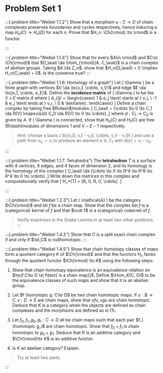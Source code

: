 # Problem Set 1


:::{.problem title="Weibel 1.1.2"}
Show that a morphism $u: C\to D$ of chain complexes preserves boundaries and cycles respectively, hence inducing a map $H_n(C) \to H_n(D)$ for each $n$.
Prove that $H_n: \Ch(\rmod) \to \rmod$ is a functor.

:::

:::{.problem title="Weibel 1.1.4"}
Show that for every $A\in \rmod$ and $C\in \Ch(\rmod)$ that $D_\wait \da \Hom_{\rmod}(A, C_\wait)$ is a chain complex of abelian groups.
Taking $A \da Z_n$, show that $H_n(D_\wait) = 0 \implies H_n(C_\wait) = 0$.
Is the converse true?
:::

:::{.problem title="Weibel 1.1.6: Homology of a graph"}
Let \( \Gamma \) be a finite graph with vertices $V \da \ts{v_1, \cdots, v_V}$ and edge $E \da \ts{e_1, \cdots, e_E}$.
Define the **incidence matrix** of \( \Gamma \) to be the $V\times E$ matrix $A$ where 
\[
A_{ij} = 
\begin{cases}
1 & e_j \text{ starts at } v_i, 
\\
-1 & e_j \text{ ends at } v_i,
\\
0 & \text{else}.
\end{cases}
\]
Define a chain complex by taking free $R\dash$modules:
\[
C_\wait = (\cdots \to 0 \to C_1 \da R[V] \mapsvia{d}  C_0 \da R[V] \to 0 \to \cdots)
,\]
where $d: C_1\to C_0$ is given by $A$.
If \( \Gamma \) is connected, show that $H_0(C)$ and $H_1(C)$ are free \(R\dash\)modules of dimensions 1 and $V-E-1$ respectively.

> Hint: choose a basis \( \ts{v_0, v_1 - v_0, \cdots, v_V - v_0} \) and use a path from $v_0 \leadsto v_i$ to produce an element $e\in C_1$ with $d(e) = v_i - v_0$.


:::


:::{.problem title="Weibel 1.1.7: Tetrahedra"}
The **tetrahedron** $T$ is a surface with 4 vertices, 6 edges, and 4 faces of dimension 2, and its homology is the homology of the complex
\[
C_\wait \da (\cdots \to 0 \to R^4 \to R^6 \to R^4 \to 0 \to \cdots)
.\]
Write down the matrices in this complex and computationally verify that 
\[
H_*(T) = [R, 0, R, 0, \cdots]
.\]

:::


:::{.problem title="Weibel 1.2.3"}
Let \( \mathcal{A}  \) be the category $\Ch(\rmod)$ and let $f$ be a chain map.
Show that the complex $\ker f$ is a (categorical) kernel of $f$ and that $\cok f$ is a (categorical) cokernel of $f$.

> Verify exactness in the Snake Lemma in at least two other positions.
:::



:::{.problem title="Weibel 1.4.3"}
Show that $C$ is a split exact chain complex if and only if $\id_C$ is nullhomotopic.
:::



:::{.problem title="Weibel 1.4.5"}
Show that chain homotopy classes of maps form a quotient category $K$ of $\Ch(\rmod)$ and that the functors $H_n$ factor through the quotient functor $\Ch(\rmod) \to K$ using the following steps:

1. Show that chain homotopy equivalence is an equivalence relation on $\ts{f:C\to D \st f\text{ is a chain map}}$.
  Define $\Hom_K(C, D)$ to be the equivalence classes of such maps and show that it is an abelian group.

2. Let $f \homotopic g: C\to D$ be two chain homotopic maps.
  If $u: B\to C, v:D\to E$ are chain maps, show that $vfu, vgu$ are chain homotopic.
  Deduce that $K$ is a category when the objects are defined as chain complexes and the morphisms are defined as in (1).

3. Let $f_0, f_1, g_0, g_1: C\to D$ all be chain maps such that each pair $f_i \homotopic g_i$ are chain homotopic.
  Show that $f_0 + f_1$ is chain homotopic to $g_0 + g_1$.
  Deduce that $K$ is an additive category and $\Ch(\rmod)\to K$ is an additive functor.

4. Is $K$ an abelian category? 
  Explain.

> Try at least two parts.

:::

